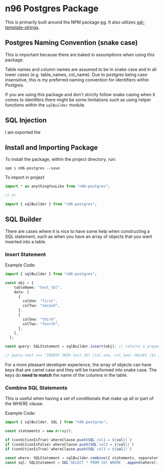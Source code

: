 # n96 Postgres Package

This is primarily built around the NPM package [pg](https://www.npmjs.com/package/pg). It also utilizes [sql-template-strings](https://www.npmjs.com/package/sql-template-strings).

## Postgres Naming Convention (snake case)

This is important because there are baked in assumptions when using this package.

Table names and column names are assumed to be in snake case and in all lower cases (e.g. table_names, col_name). Due to postgres being case insensitive, this is my preferred naming convention for identifiers within Postgres.

If you are using this package and don't strictly follow snake casing when it comes to identifers there might be some limitations such as using helper functions within the `sqlBuilder` module.

## SQL Injection

I am exported the 

## Install and Importing Package

To install the package, within the project directory, run:

```terminal
npm i n96-postgres --save
```

To import in project

```typescript
import * as anythingYouLike from "n96-postgres";

// or

import { sqlBuilder } from "n96-postgres";
```

## SQL Builder

There are cases where it is nice to have some help when constructing a SQL statement, such as when you have an array of objects that you want inserted into a table.

### Insert Statement

Example Code:

```typescript
import { sqlBuilder } from "n96-postgres";

const obj = {
    tableName: "test_tbl",
    data: [
      {
        colOne: "first",
        colTwo: "second",
      },
      {
        colOne: "third",
        colTwo: "fourth",
      },
    ],
  };

const query: SQLStatement = sqlBuilder.insert(obj); // returns a prepared statement

// query.text === "INSERT INTO test_tbl (col_one, col_two) VALUES ($1 , $2) , ($3 , $4)"
```

For a more pleasant developer experience, the array of objects can have keys that are camel case and they will be transformed into snake case. The keys do **need to match** the name of the columns in the table.

### Combine SQL Statements

This is useful when having a set of conditionals that make up all or part of the WHERE clause.

Example Code:

```typescript
import { sqlBuilder, SQL } from "n96-postgres";

const statements = new Array();

if (conditionIsTrue) whereClause.push(SQL`col1 = ${val})`)
if (conditionIsFalse) whereClause.push(SQL`col2 = ${val})`)
if (conditionIsTrue) whereClause.push(SQL`col3 = ${val})`)

const where: SQLStatement = sqlBuilder.combine({ statements, separator: "AND" });
const sql: SQLStatement = SQL`SELECT * FROM tbl WHERE `.append(where);
```
